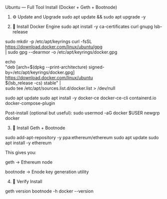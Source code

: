 Ubuntu — Full Tool Install (Docker + Geth + Bootnode)
1. ⚙️ Update and Upgrade
sudo apt update && sudo apt upgrade -y


2. 🐳 Install Docker Engine
sudo apt install -y ca-certificates curl gnupg lsb-release

sudo mkdir -p /etc/apt/keyrings
curl -fsSL https://download.docker.com/linux/ubuntu/gpg \
  | sudo gpg --dearmor -o /etc/apt/keyrings/docker.gpg

echo \
  "deb [arch=$(dpkg --print-architecture) signed-by=/etc/apt/keyrings/docker.gpg] \
  https://download.docker.com/linux/ubuntu \
  $(lsb_release -cs) stable" | \
  sudo tee /etc/apt/sources.list.d/docker.list > /dev/null

sudo apt update
sudo apt install -y docker-ce docker-ce-cli containerd.io docker-compose-plugin

Post-install (optional but useful):
sudo usermod -aG docker $USER
newgrp docker

3. 🔧 Install Geth + Bootnode

sudo add-apt-repository -y ppa:ethereum/ethereum
sudo apt update
sudo apt install -y ethereum

This gives you:

geth → Ethereum node

bootnode → Enode key generation utility

4. 🧪 Verify Install

geth version
bootnode -h
docker --version
